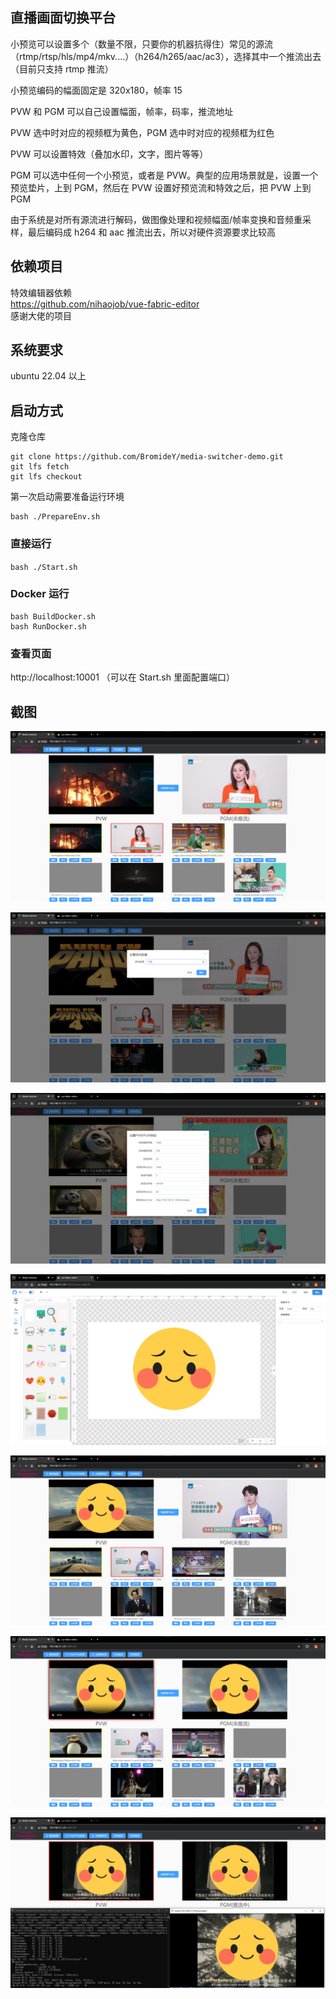 ## 直播画面切换平台

小预览可以设置多个（数量不限，只要你的机器抗得住）常见的源流（rtmp/rtsp/hls/mp4/mkv....）（h264/h265/aac/ac3），选择其中一个推流出去（目前只支持 rtmp 推流）<br>

小预览编码的幅面固定是 320x180，帧率 15<br>

PVW 和 PGM 可以自己设置幅面，帧率，码率，推流地址 <br>

PVW 选中时对应的视频框为黄色，PGM 选中时对应的视频框为红色<br>

PVW 可以设置特效（叠加水印，文字，图片等等）<br>

PGM 可以选中任何一个小预览，或者是 PVW。典型的应用场景就是，设置一个预览垫片，上到 PGM，然后在 PVW 设置好预览流和特效之后，把 PVW 上到 PGM<br>

由于系统是对所有源流进行解码，做图像处理和视频幅面/帧率变换和音频重采样，最后编码成 h264 和 aac 推流出去，所以对硬件资源要求比较高

## 依赖项目

特效编辑器依赖<br>
https://github.com/nihaojob/vue-fabric-editor<br>
感谢大佬的项目

## 系统要求

ubuntu 22.04 以上

## 启动方式

克隆仓库

```
git clone https://github.com/BromideY/media-switcher-demo.git
git lfs fetch
git lfs checkout
```

第一次启动需要准备运行环境

```
bash ./PrepareEnv.sh
```

### 直接运行

`bash ./Start.sh`

### Docker 运行

```
bash BuildDocker.sh
bash RunDocker.sh
```

### 查看页面

http://localhost:10001 （可以在 Start.sh 里面配置端口）

## 截图

![](./pic/1.png)

![](./pic/2.png)

![](./pic/3.png)

![](./pic/4.png)

![](./pic/5.png)

![](./pic/6.png)

![](./pic/7.png)
